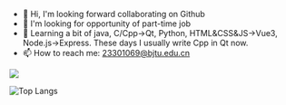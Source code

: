 - 👋 Hi, I'm looking forward collaborating on Github
- 👀 I'm looking for opportunity of part-time job
- 🌱 Learning a bit of java, C/Cpp->Qt, Python, HTML&CSS&JS->Vue3, Node.js->Express.
     These days I usually write Cpp in Qt now.
- 📫 How to reach me: 23301069@bjtu.edu.cn

![](https://github-readme-stats.vercel.app/api?username=NorthOuterTowner&show_icons=true&theme=transparent)

![Top Langs](https://github-readme-stats.vercel.app/api/top-langs/?username=NorthOuterTowner&layout=compact&theme=tokyonight)


<!---
NorthOuterTowner/NorthOuterTowner is a ✨ special ✨ repository because its `README.md` (this file) appears on your GitHub profile.
You can click the Preview link to take a look at your changes.
--->
